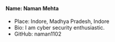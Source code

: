 #### Name: Naman Mehta
 - Place: Indore, Madhya Pradesh, Indore
 - Bio: I am cyber security enthusiastic.
 - GitHub: naman1102
